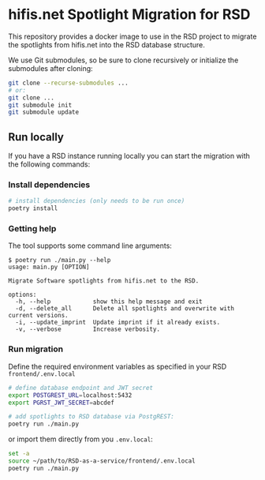 <!--
SPDX-FileCopyrightText: 2022 Helmholtz Centre Potsdam - GFZ German Research Centre for Geosciences

SPDX-License-Identifier: CC-BY-4.0
-->

# hifis.net Spotlight Migration for RSD

This repository provides a docker image to use in the RSD project to
migrate the spotlights from hifis.net into the RSD database structure.

We use Git submodules, so be sure to clone recursively or initialize the
submodules after cloning:

```bash
git clone --recurse-submodules ...
# or:
git clone ...
git submodule init
git submodule update
```

## Run locally

If you have a RSD instance running locally you can start the migration with the
following commands:

### Install dependencies

```bash
# install dependencies (only needs to be run once)
poetry install
```

### Getting help

The tool supports some command line arguments:

```shell
$ poetry run ./main.py --help
usage: main.py [OPTION]

Migrate Software spotlights from hifis.net to the RSD.

options:
  -h, --help            show this help message and exit
  -d, --delete_all      Delete all spotlights and overwrite with current versions.
  -i, --update_imprint  Update imprint if it already exists.
  -v, --verbose         Increase verbosity.
```

### Run migration

Define the required environment variables as specified in your RSD `frontend/.env.local`

```bash
# define database endpoint and JWT secret
export POSTGREST_URL=localhost:5432
export PGRST_JWT_SECRET=abcdef

# add spotlights to RSD database via PostgREST:
poetry run ./main.py
```

or import them directly from you `.env.local`:

```bash
set -a
source ~/path/to/RSD-as-a-service/frontend/.env.local
poetry run ./main.py
```
